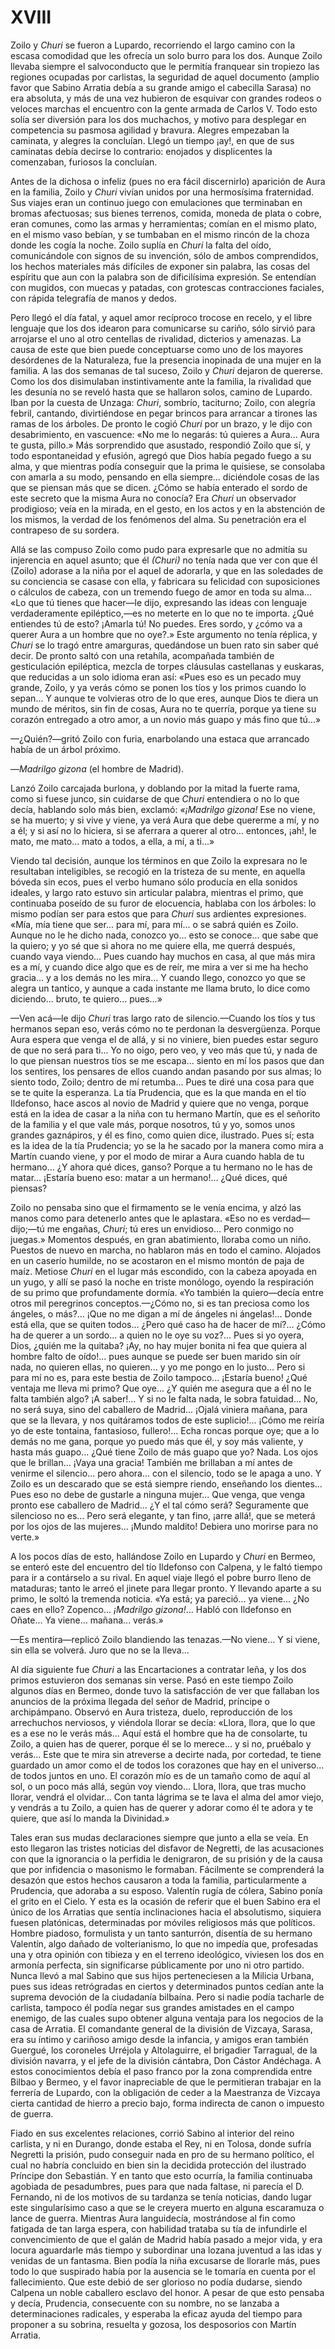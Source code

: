 # XVIII

Zoilo y *Churi* se fueron a Lupardo, recorriendo el largo camino con la escasa
comodidad que les ofrecía un solo burro para los dos. Aunque Zoilo llevaba
siempre el salvoconducto que le permitía franquear sin tropiezo las regiones
ocupadas por carlistas, la seguridad de aquel documento (amplio favor que
Sabino Arratia debía a su grande amigo el cabecilla Sarasa) no era absoluta,
y más de una vez hubieron de esquivar con grandes rodeos o veloces marchas el
encuentro con la gente armada de Carlos V. Todo esto solía ser diversión para
los dos muchachos, y motivo para desplegar en competencia su pasmosa agilidad
y bravura. Alegres empezaban la caminata, y alegres la concluían. Llegó un
tiempo ¡ay!, en que de sus caminatas debía decirse lo contrario: enojados
y displicentes la comenzaban, furiosos la concluían.

Antes de la dichosa o infeliz (pues no era fácil discernirlo) aparición de Aura
en la familia, Zoilo y *Churi* vivían unidos por una hermosísima fraternidad.
Sus viajes eran un continuo juego con emulaciones que terminaban en bromas
afectuosas; sus bienes terrenos, comida, moneda de plata o cobre, eran comunes,
como las armas y herramientas; comían en el mismo plato, en el mismo vaso
bebían, y se tumbaban en el mismo rincón de la choza donde les cogía la noche.
Zoilo suplía en *Churi* la falta del oído, comunicándole con signos de su
invención, sólo de ambos comprendidos, los hechos materiales más difíciles de
exponer sin palabra, las cosas del espíritu que aun con la palabra son de
dificilísima expresión. Se entendían con mugidos, con muecas y patadas, con
grotescas contracciones faciales, con rápida telegrafía de manos y dedos.

Pero llegó el día fatal, y aquel amor recíproco trocose en recelo, y el libre
lenguaje que los dos idearon para comunicarse su cariño, sólo sirvió para
arrojarse el uno al otro centellas de rivalidad, dicterios y amenazas. La causa
de este que bien puede conceptuarse como uno de los mayores desórdenes de la
Naturaleza, fue la presencia inopinada de una mujer en la familia. A las dos
semanas de tal suceso, Zoilo y *Churi* dejaron de quererse. Como los dos
disimulaban instintivamente ante la familia, la rivalidad que les desunía no se
reveló hasta que se hallaron solos, camino de Lupardo. Iban por la cuesta de
Unzaga: *Churi*, sombrío, taciturno; Zoilo, con alegría febril, cantando,
divirtiéndose en pegar brincos para arrancar a tirones las ramas de los
árboles. De pronto le cogió *Churi* por un brazo, y le dijo con desabrimiento,
en vascuence: «No me lo negarás: tú quieres a Aura... Aura te gusta, pillo.»
Más sorprendido que asustado, respondió Zoilo que sí, y todo espontaneidad
y efusión, agregó que Dios había pegado fuego a su alma, y que mientras podía
conseguir que la prima le quisiese, se consolaba con amarla a su modo, pensando
en ella siempre... diciéndole cosas de las que se piensan más que se dicen.
¿Cómo se había enterado el sordo de este secreto que la misma Aura no conocía?
Era *Churi* un observador prodigioso; veía en la mirada, en el gesto, en los
actos y en la abstención de los mismos, la verdad de los fenómenos del alma. Su
penetración era el contrapeso de su sordera.

Allá se las compuso Zoilo como pudo para expresarle que no admitía su
injerencia en aquel asunto; que él *(Churi)* no tenía nada que ver con que él
(Zoilo) adorase a la niña por el aquel de adorarla, y que en las soledades de
su conciencia se casase con ella, y fabricara su felicidad con suposiciones
o cálculos de cabeza, con un tremendo fuego de amor en toda su alma... «Lo que
tú tienes que hacer—le dijo, expresando las ideas con lenguaje verdaderamente
epiléptico,—es no meterte en lo que no te importa. ¿Qué entiendes tú de esto?
¡Amarla tú! No puedes. Eres sordo, y ¿cómo va a querer Aura a un hombre que no
oye?.» Este argumento no tenía réplica, y *Churi* se lo tragó entre amarguras,
quedándose un buen rato sin saber qué decir. De pronto saltó con una retahíla,
acompañada también de gesticulación epiléptica, mezcla de torpes cláusulas
castellanas y euskaras, que reducidas a un solo idioma eran así: «Pues eso es
un pecado muy grande, Zoilo, y ya verás cómo se ponen los tíos y los primos
cuando lo sepan... Y aunque te volvieras otro de lo que eres, aunque Dios te
diera un mundo de méritos, sin fin de cosas, Aura no te querría, porque ya
tiene su corazón entregado a otro amor, a un novio más guapo y más fino que
tú...»

—¿Quién?—gritó Zoilo con furia, enarbolando una estaca que arrancado había de
un árbol próximo.

—*Madrilgo gizona* (el hombre de Madrid).

Lanzó Zoilo carcajada burlona, y doblando por la mitad la fuerte rama, como si
fuese junco, sin cuidarse de que *Churi* entendiera o no lo que decía, hablando
solo más bien, exclamó: *«¡Madrilgo gizona!* Ese no viene, se ha muerto; y si
vive y viene, ya verá Aura que debe quererme a mí, y no a él; y si así no lo
hiciera, si se aferrara a querer al otro... entonces, ¡ah!, le mato, me mato...
mato a todos, a ella, a mí, a ti...»

Viendo tal decisión, aunque los términos en que Zoilo la expresara no le
resultaban inteligibles, se recogió en la tristeza de su mente, en aquella
bóveda sin ecos, pues el verbo humano sólo producía en ella sonidos ideales,
y largo rato estuvo sin articular palabra, mientras el primo, que continuaba
poseído de su furor de elocuencia, hablaba con los árboles: lo mismo podían ser
para estos que para *Churi* sus ardientes expresiones. «Mía, mía tiene que
ser... para mí, para mí... o se sabrá quién es Zoilo. Aunque no le he dicho
nada, conozco yo... esto se conoce... que sabe que la quiero; y yo sé que si
ahora no me quiere ella, me querrá después, cuando vaya viendo... Pues cuando
hay muchos en casa, al que más mira es a mí, y cuando dice algo que es de reír,
me mira a ver si me ha hecho gracia... y a los demás no les mira... Y cuando
llego, conozco yo que se alegra un tantico, y aunque a cada instante me llama
bruto, lo dice como diciendo... bruto, te quiero... pues...»

—Ven acá—le dijo *Churi* tras largo rato de silencio.—Cuando los tíos y tus
hermanos sepan eso, verás cómo no te perdonan la desvergüenza. Porque Aura
espera que venga el de allá, y si no viniere, bien puedes estar seguro de que
no será para ti... Yo no oigo, pero veo, y veo más que tú, y nada de lo que
piensan nuestros tíos se me escapa... siento en mí los pasos que dan los
sentires, los pensares de ellos cuando andan pasando por sus almas; lo siento
todo, Zoilo; dentro de mí retumba... Pues te diré una cosa para que se te quite
la esperanza. La tía Prudencia, que es la que manda en el tío Ildefonso, hace
ascos al novio de Madrid y quiere que no venga, porque está en la idea de casar
a la niña con tu hermano Martín, que es el señorito de la familia y el que vale
más, porque nosotros, tú y yo, somos unos grandes gaznápiros, y él es fino,
como quien dice, ilustrado. Pues sí; esta es la idea de la tía Prudencia; yo se
la he sacado por la manera como mira a Martín cuando viene, y por el modo de
mirar a Aura cuando habla de tu hermano... ¿Y ahora qué dices, ganso? Porque
a tu hermano no le has de matar... ¡Estaría bueno eso: matar a un hermano!...
¿Qué dices, qué piensas?

Zoilo no pensaba sino que el firmamento se le venía encima, y alzó las manos
como para detenerlo antes que le aplastara. «Eso no es verdad—dijo;—tú me
engañas, *Churi*; tú eres un envidioso... Pero conmigo no juegas.» Momentos
después, en gran abatimiento, lloraba como un niño. Puestos de nuevo en marcha,
no hablaron más en todo el camino. Alojados en un caserío humilde, no se
acostaron en el mismo montón de paja de maíz. Metiose *Churi* en el lugar más
escondido, con la cabeza apoyada en un yugo, y allí se pasó la noche en triste
monólogo, oyendo la respiración de su primo que profundamente dormía. «Yo
también la quiero—decía entre otros mil peregrinos conceptos.—¿Cómo no, si es
tan preciosa como los ángeles, o más?... ¡Que no me digan a mí de ángeles ni
ángelas!... Donde está ella, que se quiten todos... ¿Pero qué caso ha de hacer
de mí?... ¿Cómo ha de querer a un sordo... a quien no le oye su voz?... Pues si
yo oyera, Dios, ¿quién me la quitaba? ¡Ay, no hay mujer bonita ni fea que
quiera al hombre falto de oído!... pues aunque se puede ser buen marido sin oír
nada, no quieren ellas, no quieren... y yo me pongo en lo justo... Pero si para
mí no es, para este bestia de Zoilo tampoco... ¡Estaría bueno! ¿Qué ventaja me
lleva mi primo? Que oye... ¿Y quién me asegura que a él no le falta también
algo? ¡A saber!... Y si no le falta nada, le sobra fatuidad... No, no será
suya, sino del caballero de Madrid... ¡Ojalá viniera mañana, para que se la
llevara, y nos quitáramos todos de este suplicio!... ¡Cómo me reiría yo de este
tontaina, fantasioso, fullero!... Echa roncas porque oye; que a lo demás no me
gana, porque yo puedo más que él, y soy más valiente, y hasta más guapo... ¿Qué
tiene Zoilo de más guapo que yo? Nada. Los ojos que le brillan... ¡Vaya una
gracia! También me brillaban a mí antes de venirme el silencio... pero ahora...
con el silencio, todo se le apaga a uno. Y Zoilo es un descarado que se está
siempre riendo, enseñando los dientes... Pues eso no debe de gustarle a ninguna
mujer... Que venga, que venga pronto ese caballero de Madrid... ¿Y el tal cómo
será? Seguramente que silencioso no es... Pero será elegante, y tan fino, ¡arre
allá!, que se meterá por los ojos de las mujeres... ¡Mundo maldito! Debiera uno
morirse para no verte.»

A los pocos días de esto, hallándose Zoilo en Lupardo y *Churi* en Bermeo, se
enteró este del encuentro del tío Ildefonso con Calpena, y le faltó tiempo para
ir a contárselo a su rival. En aquel viaje llegó el pobre burro lleno de
mataduras; tanto le arreó el jinete para llegar pronto. Y llevando aparte a su
primo, le soltó la tremenda noticia. «Ya está; ya pareció... ya viene... ¿No
caes en ello? Zopenco... *¡Madrilgo gizona!*... Habló con Ildefonso en Oñate...
Ya viene... mañana... verás.»

—Es mentira—replicó Zoilo blandiendo las tenazas.—No viene... Y si viene, sin
ella se volverá. Juro que no se la lleva...

Al día siguiente fue *Churi* a las Encartaciones a contratar leña, y los dos
primos estuvieron dos semanas sin verse. Pasó en este tiempo Zoilo algunos días
en Bermeo, donde tuvo la satisfacción de ver que fallaban los anuncios de la
próxima llegada del señor de Madrid, príncipe o archipámpano. Observó en Aura
tristeza, duelo, reproducción de los arrechuchos nerviosos, y viéndola llorar
se decía: «Llora, llora, que lo que es a ese no le verás más... Aquí está el
hombre que ha de consolarte, tu Zoilo, a quien has de querer, porque él se lo
merece... y si no, pruébalo y verás... Este que te mira sin atreverse a decirte
nada, por cortedad, te tiene guardado un amor como el de todos los corazones
que hay en el universo... de todos juntos en uno. El corazón mío es de un
tamaño como de aquí al sol, o un poco más allá, según voy viendo... Llora,
llora, que tras mucho llorar, vendrá el olvidar... Con tanta lágrima se te lava
el alma del amor viejo, y vendrás a tu Zoilo, a quien has de querer y adorar
como él te adora y te quiere, que así lo manda la Divinidad.»

Tales eran sus mudas declaraciones siempre que junto a ella se veía. En esto
llegaron las tristes noticias del disfavor de Negretti, de las acusaciones con
que la ignorancia o la perfidia le denigraron, de su prisión y de la causa que
por infidencia o masonismo le formaban. Fácilmente se comprenderá la desazón
que estos hechos causaron a toda la familia, particularmente a Prudencia, que
adoraba a su esposo. Valentín rugía de cólera, Sabino ponía el grito en el
Cielo. Y esta es la ocasión de referir que el buen Sabino era el único de los
Arratias que sentía inclinaciones hacia el absolutismo, siquiera fuesen
platónicas, determinadas por móviles religiosos más que políticos. Hombre
piadoso, formulista y un tanto santurrón, disentía de su hermano Valentín, algo
dañado de volterianismo, lo que no impedía que, profesadas una y otra opinión
con tibieza y en el terreno ideológico, viviesen los dos en armonía perfecta,
sin significarse públicamente por uno ni otro partido. Nunca llevó a mal Sabino
que sus hijos perteneciesen a la Milicia Urbana, pues sus ideas retrógradas en
ciertos y determinados puntos cedían ante la suprema devoción de la ciudadanía
bilbaína. Pero si nadie podía tacharle de carlista, tampoco él podía negar sus
grandes amistades en el campo enemigo, de las cuales supo obtener alguna
ventaja para los negocios de la casa de Arratia. El comandante general de la
división de Vizcaya, Sarasa, era su íntimo y cariñoso amigo desde la infancia,
y amigos eran también Guergué, los coroneles Urréjola y Altolaguirre, el
brigadier Tarragual, de la división navarra, y el jefe de la división cántabra,
Don Cástor Andéchaga. A estos conocimientos debía el paso franco por la zona
comprendida entre Bilbao y Bermeo, y el favor inapreciable de que le
permitieran trabajar en la ferrería de Lupardo, con la obligación de ceder a la
Maestranza de Vizcaya cierta cantidad de hierro a precio bajo, forma indirecta
de canon o impuesto de guerra.

Fiado en sus excelentes relaciones, corrió Sabino al interior del reino
carlista, y ni en Durango, donde estaba el Rey, ni en Tolosa, donde sufría
Negretti la prisión, pudo conseguir nada en pro de su hermano político, el cual
no habría concluido en bien sin la decidida protección del ilustrado Príncipe
don Sebastián. Y en tanto que esto ocurría, la familia continuaba agobiada de
pesadumbres, pues para que nada faltase, ni parecía el D. Fernando, ni de los
motivos de su tardanza se tenía noticias, dando lugar este singularísimo caso
a que se le creyera muerto en alguna escaramuza o lance de guerra. Mientras
Aura languidecía, mostrándose al fin como fatigada de tan larga espera, con
habilidad trataba su tía de infundirle el convencimiento de que el galán de
Madrid había pasado a mejor vida, y era locura aguardarle más tiempo
y subordinar una lozana juventud a las idas y venidas de un fantasma. Bien
podía la niña excusarse de llorarle más, pues todo lo que suspirado había por
la ausencia se le tomaría en cuenta por el fallecimiento. Que este debió de ser
glorioso no podía dudarse, siendo Calpena un noble caballero esclavo del honor.
A pesar de que esto pensaba y decía, Prudencia, consecuente con su nombre, no
se lanzaba a determinaciones radicales, y esperaba la eficaz ayuda del tiempo
para proponer a su sobrina, resuelta y gozosa, los desposorios con Martín
Arratia.
